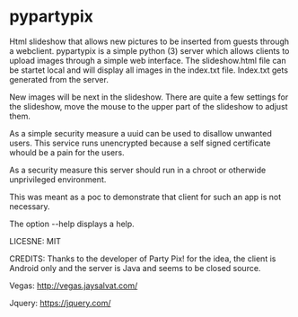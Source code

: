 # pypartypix
Html slideshow that allows new pictures to be inserted from guests through a webclient.
pypartypix is a simple python (3) server which allows clients to upload images through a simple web interface.
The slideshow.html file can be startet local and will display all images in the index.txt file.
Index.txt gets generated from the server.

New images will be next in the slideshow. There are quite a few settings for the slideshow, move the mouse to the upper part of the slideshow to adjust them.

As a simple security measure a uuid can be used to disallow unwanted users.
This service runs unencrypted because a self signed certificate whould be a pain for the users.

As a security measure this server should run in a chroot or otherwide unprivileged environment.

This was meant as a poc to demonstrate that client for such an app is not necessary.

The option --help displays a help.

LICESNE:
MIT

CREDITS:
Thanks to the developer of Party Pix! for the idea, the client is Android only and the server is Java and seems to be closed source.

Vegas:
http://vegas.jaysalvat.com/

Jquery:
https://jquery.com/
